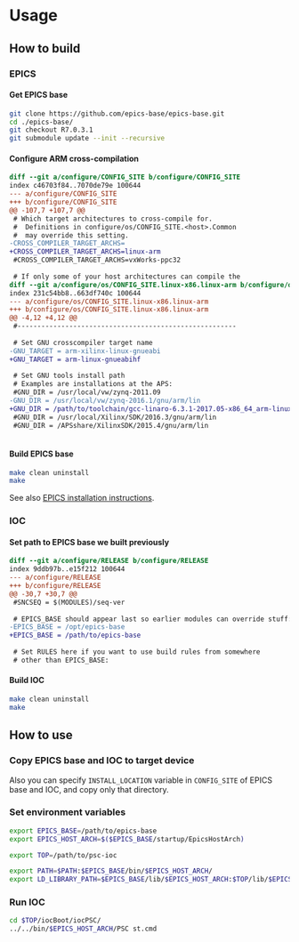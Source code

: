 # Usage

## How to build

### EPICS

#### Get EPICS base

```bash
git clone https://github.com/epics-base/epics-base.git
cd ./epics-base/
git checkout R7.0.3.1
git submodule update --init --recursive
```

#### Configure ARM cross-compilation

```diff
diff --git a/configure/CONFIG_SITE b/configure/CONFIG_SITE
index c46703f84..7070de79e 100644
--- a/configure/CONFIG_SITE
+++ b/configure/CONFIG_SITE
@@ -107,7 +107,7 @@
 # Which target architectures to cross-compile for.
 #  Definitions in configure/os/CONFIG_SITE.<host>.Common
 #  may override this setting.
-CROSS_COMPILER_TARGET_ARCHS=
+CROSS_COMPILER_TARGET_ARCHS=linux-arm
 #CROSS_COMPILER_TARGET_ARCHS=vxWorks-ppc32
 
 # If only some of your host architectures can compile the
diff --git a/configure/os/CONFIG_SITE.linux-x86.linux-arm b/configure/os/CONFIG_SITE.linux-x86.linux-arm
index 231c54bb8..663df740c 100644
--- a/configure/os/CONFIG_SITE.linux-x86.linux-arm
+++ b/configure/os/CONFIG_SITE.linux-x86.linux-arm
@@ -4,12 +4,12 @@
 #-------------------------------------------------------
 
 # Set GNU crosscompiler target name
-GNU_TARGET = arm-xilinx-linux-gnueabi
+GNU_TARGET = arm-linux-gnueabihf
 
 # Set GNU tools install path
 # Examples are installations at the APS:
 #GNU_DIR = /usr/local/vw/zynq-2011.09
-GNU_DIR = /usr/local/vw/zynq-2016.1/gnu/arm/lin
+GNU_DIR = /path/to/toolchain/gcc-linaro-6.3.1-2017.05-x86_64_arm-linux-gnueabihf
 #GNU_DIR = /usr/local/Xilinx/SDK/2016.3/gnu/arm/lin
 #GNU_DIR = /APSshare/XilinxSDK/2015.4/gnu/arm/lin
 
```

#### Build EPICS base

```bash
make clean uninstall
make
```

See also [EPICS installation instructions](https://epics.anl.gov/base/R7-0/3-docs/README.html).

### IOC

#### Set path to EPICS base we built previously

```diff
diff --git a/configure/RELEASE b/configure/RELEASE
index 9ddb97b..e15f212 100644
--- a/configure/RELEASE
+++ b/configure/RELEASE
@@ -30,7 +30,7 @@
 #SNCSEQ = $(MODULES)/seq-ver
 
 # EPICS_BASE should appear last so earlier modules can override stuff:
-EPICS_BASE = /opt/epics-base
+EPICS_BASE = /path/to/epics-base
 
 # Set RULES here if you want to use build rules from somewhere
 # other than EPICS_BASE:
```

#### Build IOC

```bash
make clean uninstall
make
```

## How to use

### Copy EPICS base and IOC to target device

Also you can specify `INSTALL_LOCATION` variable in `CONFIG_SITE` of EPICS base and IOC, and copy only that directory.

### Set environment variables

```bash
export EPICS_BASE=/path/to/epics-base
export EPICS_HOST_ARCH=$($EPICS_BASE/startup/EpicsHostArch)

export TOP=/path/to/psc-ioc

export PATH=$PATH:$EPICS_BASE/bin/$EPICS_HOST_ARCH/
export LD_LIBRARY_PATH=$EPICS_BASE/lib/$EPICS_HOST_ARCH:$TOP/lib/$EPICS_HOST_ARCH:$LD_LIBRARY_PATH
```

### Run IOC

```bash
cd $TOP/iocBoot/iocPSC/
../../bin/$EPICS_HOST_ARCH/PSC st.cmd
```
